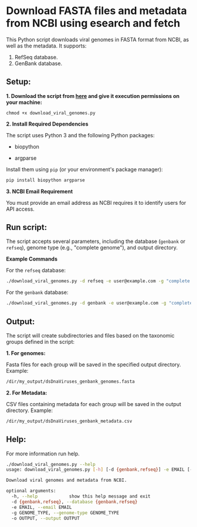# Download FASTA files and metadata from NCBI using esearch and fetch

This Python script downloads viral genomes in FASTA format from NCBI, as well as the metadata. It supports:
1. RefSeq database.
2. GenBank database.

## **Setup:**

**1. Download the script from [here](https://github.com/agudeloromero/Download_fasta_NCBI/blob/main/Download_fasta_metadata_fetch/download_viral_genomes_metadata_NCBI_fetch.py) and give it execution permissions on your machine:**
```
chmod +x download_viral_genomes.py
```

**2. Install Required Dependencies**

The script uses Python 3 and the following Python packages:

* biopython

* argparse

Install them using `pip` (or your environment's package manager):
```bash
pip install biopython argparse
```

**3. NCBI Email Requirement**

You must provide an email address as NCBI requires it to identify users for API access.

## **Run script:**

The script accepts several parameters, including the database (`genbank` or `refseq`), genome type (e.g., "complete genome"), and output directory.

**Example Commands**

For the `refseq` database:
```bash
./download_viral_genomes.py -d refseq -e user@example.com -g "complete genome" -o /path/to/output_directory
```

For the `genbank` database:
```bash
./download_viral_genomes.py -d genbank -e user@example.com -g "complete genome" -o /path/to/output_directory
```

## **Output:**

The script will create subdirectories and files based on the taxonomic groups defined in the script:

**1. For genomes:**

Fasta files for each group will be saved in the specified output directory. Example:
```bash
/dir/my_output/dsDnaViruses_genbank_genomes.fasta
```

**2. For Metadata:**

CSV files containing metadata for each group will be saved in the output directory. Example:
```bash
/dir/my_output/dsDnaViruses_genbank_metadata.csv
```

## **Help:**

For more information run help.
```bash
./download_viral_genomes.py --help
usage: download_viral_genomes.py [-h] [-d {genbank,refseq}] -e EMAIL [-g GENOME_TYPE] [-o OUTPUT]

Download viral genomes and metadata from NCBI.

optional arguments:
  -h, --help            show this help message and exit
  -d {genbank,refseq}, --database {genbank,refseq}
  -e EMAIL, --email EMAIL
  -g GENOME_TYPE, --genome-type GENOME_TYPE
  -o OUTPUT, --output OUTPUT
```
